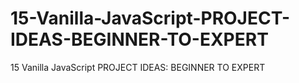 # 15-Vanilla-JavaScript-PROJECT-IDEAS-BEGINNER-TO-EXPERT
15 Vanilla JavaScript PROJECT IDEAS: BEGINNER TO EXPERT
